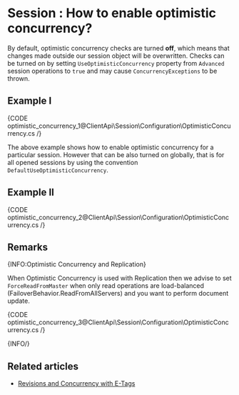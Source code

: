 # Session : How to enable optimistic concurrency?

By default, optimistic concurrency checks are turned **off**, which means that changes made outside our session object will be overwritten.
Checks can be turned on by setting `UseOptimisticConcurrency` property from `Advanced` session operations to `true` and may cause `ConcurrencyExceptions` to be thrown.

## Example I

{CODE optimistic_concurrency_1@ClientApi\Session\Configuration\OptimisticConcurrency.cs /}

The above example shows how to enable optimistic concurrency for a particular session. However that can be also turned on globally, that is for all opened sessions 
by using the convention `DefaultUseOptimisticConcurrency`.

## Example II

{CODE optimistic_concurrency_2@ClientApi\Session\Configuration\OptimisticConcurrency.cs /}

## Remarks

{INFO:Optimistic Concurrency and Replication}

When Optimistic Concurrency is used with Replication then we advise to set `ForceReadFromMaster` when only read operations are load-balanced (FailoverBehavior.ReadFromAllServers) and you want to perform document update.

{CODE optimistic_concurrency_3@ClientApi\Session\Configuration\OptimisticConcurrency.cs /}

{INFO/}

## Related articles

- [Revisions and Concurrency with E-Tags](../../concurrency/revisions-and-concurrency-with-etags)